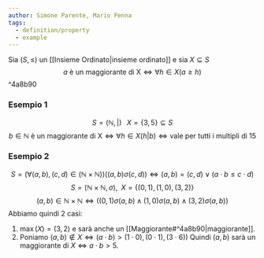 ```yaml
---
author: Simone Parente, Mario Penna
tags:
  - definition/property
  - example
---
```

Sia $(S, \leq)$ un [[Insieme Ordinato|insieme ordinato]] e sia $X \subseteq S$
$$a \text{ è un maggiorante di X} \iff \forall h \in X(a \geq h)$$ ^4a8b90
### Esempio 1
$$S= (\mathbb{N}, |)\; \; \; X = \{3,5\} \subseteq S$$
$$b \in \mathbb{N} \text{ è un maggiorante di X} \iff \forall h \in X (h|b) \iff \text{vale per tutti i multipli di 15}$$
### Esempio 2
$$S = (\forall (a,b), (c,d) \in (\mathbb{N} \times \mathbb{N})) ((a,b) \sigma (c,d)) \iff (a,b) = (c,d) \lor (a \cdot b \leq c \cdot d)$$
$$S = (\mathbb{N} \times \mathbb{N}, \sigma), \; \; X= \{(0,1),(1,0),(3,2)\}$$
$$(a,b) \in \mathbb{N} \times \mathbb{N} \iff ((0,1)\sigma (a,b) \land (1,0) \sigma (a,b) \land (3,2) \sigma (a,b))$$
Abbiamo quindi 2 casi:
1. $\max(X) = (3,2)$ e sarà anche un [[Maggiorante#^4a8b90|maggiorante]].
2. Poniamo $(a,b) \notin X \iff (a\cdot b) > (1\cdot 0), (0 \cdot 1), (3 \cdot 6))$
   Quindi $(a,b)$ sarà un maggiorante di $X \iff a \cdot b >5$.